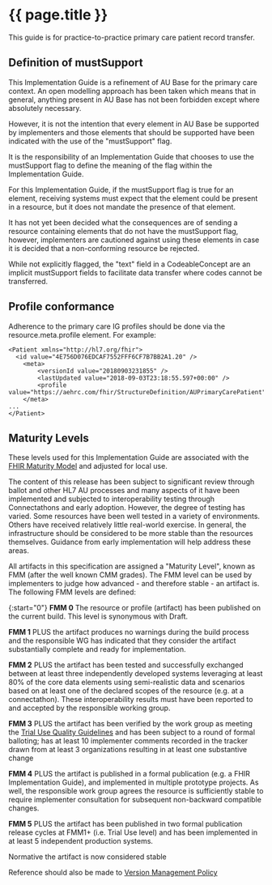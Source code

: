# {{ page.title }}

This guide is for practice-to-practice primary care patient record transfer.

## Definition of mustSupport

This Implementation Guide is a refinement of AU Base for the primary care context. An open modelling approach has been taken which means that in general, anything present in AU Base has not been forbidden except where absolutely necessary.

However, it is not the intention that every element in AU Base be supported by implementers and those elements that should be supported have been indicated with the use of the "mustSupport" flag.

It is the responsibility of an Implementation Guide that chooses to use the mustSupport flag to define the meaning of the flag within the Implementation Guide.

For this Implementation Guide, if the mustSupport flag is true for an element, receiving systems must expect that the element could be present in a resource, but it does not mandate the presence of that element. 

It has not yet been decided what the consequences are of sending a resource containing elements that do not have the mustSupport flag, however, implementers are cautioned against using these elements in case it is decided that a non-conforming resource be rejected.

While not explicitly flagged, the "text" field in a CodeableConcept are an implicit mustSupport fields to facilitate data transfer where codes cannot be transferred.


## Profile conformance

Adherence to the primary care IG profiles should be done via the resource.meta.profile element. For example:

	<Patient xmlns="http://hl7.org/fhir">
	  <id value="4E756D076EDCAF7552FFF6CF7B7BB2A1.20" />
		<meta>
			<versionId value="20180903231855" />
			<lastUpdated value="2018-09-03T23:18:55.597+00:00" />
			<profile value="https://aehrc.com/fhir/StructureDefinition/AUPrimaryCarePatient"/>
		</meta>
	...
	</Patient>

## Maturity Levels 
These levels used for this Implementation Guide are associated with the [FHIR Maturity Model](http://build.fhir.org/versions.html#maturity) and adjusted for local use.

The content of this release has been subject to significant review through ballot and other HL7 AU processes and many aspects of it have been implemented and 
subjected to interoperability testing through Connectathons and early adoption. However, the degree of testing has varied. Some resources have been well tested 
in a variety of environments. Others have received relatively little real-world exercise. In general, the infrastructure should be considered to be more stable 
than the resources themselves. Guidance from early implementation will help address these areas.

All artifacts in this specification are assigned a "Maturity Level", known as FMM (after the well known CMM  grades). The FMM level can be used by implementers to judge how advanced - and therefore stable - an artifact is. 
The following FMM levels are defined:

{:start="0"}
**FMM 0** The resource or profile (artifact) has been published on the current build. This level is synonymous with Draft.

**FMM 1** PLUS the artifact produces no warnings during the build process and the responsible WG has indicated that they consider the artifact substantially complete and ready for implementation. 

**FMM 2** PLUS the artifact has been tested and successfully exchanged between at least three independently developed systems leveraging at least 80% of the core data elements using semi-realistic data and scenarios based on at least one of the declared scopes of the resource (e.g. at a connectathon). These interoperability results must have been reported to and accepted by the responsible working group.

**FMM 3** PLUS the artifact has been verified by the work group as meeting the [Trial Use Quality Guidelines](http://wiki.hl7.org/index.php?title=DSTU_2_QA_guidelines) and has been subject to a round of formal balloting; has at least 10 implementer comments recorded in the tracker drawn from at least 3 organizations resulting in at least one substantive change

**FMM 4** PLUS the artifact is published in a formal publication (e.g. a FHIR Implementation Guide), and implemented in multiple prototype projects. As well, the responsible work group agrees the resource is sufficiently stable to require implementer consultation for subsequent non-backward compatible changes.

**FMM 5** PLUS the artifact has been published in two formal publication release cycles at FMM1+ (i.e. Trial Use level) and has been implemented in at least 5 independent production systems.

Normative the artifact is now considered stable

Reference should also be made to [Version Management Policy](http://build.fhir.org/versions.html)